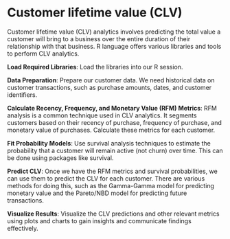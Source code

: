 # Customer lifetime value (CLV)
Customer lifetime value (CLV) analytics involves predicting the total value a customer will bring to a business over the entire duration of their relationship with that business. R language offers various libraries and tools to perform CLV analytics. 

**Load Required Libraries**: Load the libraries into our R session.

**Data Preparation**: Prepare our customer data. We need historical data on customer transactions, such as purchase amounts, dates, and customer identifiers.

**Calculate Recency, Frequency, and Monetary Value (RFM) Metrics**: RFM analysis is a common technique used in CLV analytics. It segments customers based on their recency of purchase, frequency of purchase, and monetary value of purchases. Calculate these metrics for each customer.

**Fit Probability Models**: Use survival analysis techniques to estimate the probability that a customer will remain active (not churn) over time. This can be done using packages like survival.

**Predict CLV**: Once we have the RFM metrics and survival probabilities, we can use them to predict the CLV for each customer. There are various methods for doing this, such as the Gamma-Gamma model for predicting monetary value and the Pareto/NBD model for predicting future transactions.

**Visualize Results**: Visualize the CLV predictions and other relevant metrics using plots and charts to gain insights and communicate findings effectively.
